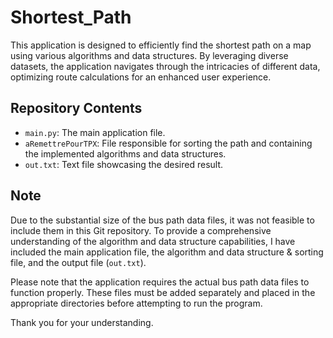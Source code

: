 # Shortest_Path

This application is designed to efficiently find the shortest path on a map using various algorithms and data structures. By leveraging diverse datasets, the application navigates through the intricacies of different data, optimizing route calculations for an enhanced user experience.

## Repository Contents

- `main.py`: The main application file.
- `aRemettrePourTPX`: File responsible for sorting the path and containing the implemented algorithms and data structures.
- `out.txt`: Text file showcasing the desired result.

## Note

Due to the substantial size of the bus path data files, it was not feasible to include them in this Git repository. To provide a comprehensive understanding of the algorithm and data structure capabilities, I have included the main application file, the algorithm and data structure & sorting file, and the output file (`out.txt`). 

Please note that the application requires the actual bus path data files to function properly. These files must be added separately and placed in the appropriate directories before attempting to run the program.

Thank you for your understanding.
